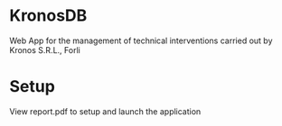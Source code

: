 # KronosDB
Web App for the management of technical interventions carried out by Kronos S.R.L., Forli

# Setup
View report.pdf to setup and launch the application
